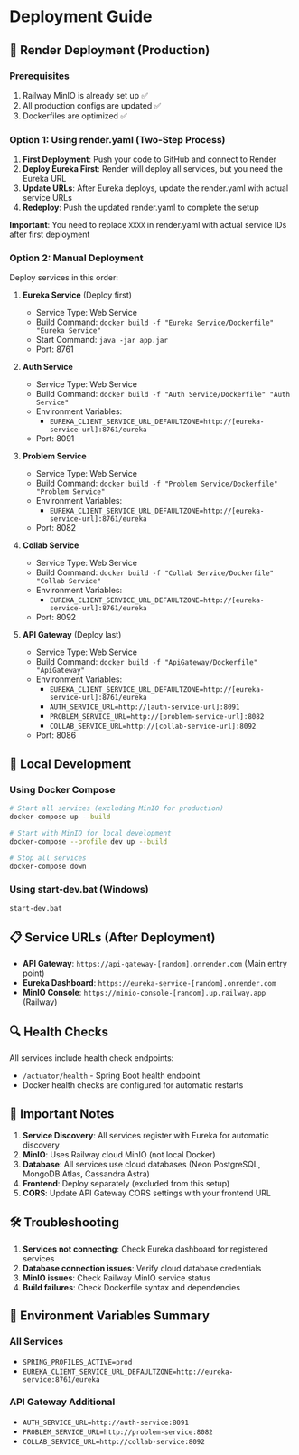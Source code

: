 # Deployment Guide

## 🚀 Render Deployment (Production)

### Prerequisites
1. Railway MinIO is already set up ✅
2. All production configs are updated ✅
3. Dockerfiles are optimized ✅

### Option 1: Using render.yaml (Two-Step Process)
1. **First Deployment**: Push your code to GitHub and connect to Render
2. **Deploy Eureka First**: Render will deploy all services, but you need the Eureka URL
3. **Update URLs**: After Eureka deploys, update the render.yaml with actual service URLs
4. **Redeploy**: Push the updated render.yaml to complete the setup

**Important**: You need to replace `XXXX` in render.yaml with actual service IDs after first deployment

### Option 2: Manual Deployment
Deploy services in this order:

1. **Eureka Service** (Deploy first)
   - Service Type: Web Service
   - Build Command: `docker build -f "Eureka Service/Dockerfile" "Eureka Service"`
   - Start Command: `java -jar app.jar`
   - Port: 8761

2. **Auth Service**
   - Service Type: Web Service
   - Build Command: `docker build -f "Auth Service/Dockerfile" "Auth Service"`
   - Environment Variables:
     - `EUREKA_CLIENT_SERVICE_URL_DEFAULTZONE=http://[eureka-service-url]:8761/eureka`
   - Port: 8091

3. **Problem Service**
   - Service Type: Web Service
   - Build Command: `docker build -f "Problem Service/Dockerfile" "Problem Service"`
   - Environment Variables:
     - `EUREKA_CLIENT_SERVICE_URL_DEFAULTZONE=http://[eureka-service-url]:8761/eureka`
   - Port: 8082

4. **Collab Service**
   - Service Type: Web Service
   - Build Command: `docker build -f "Collab Service/Dockerfile" "Collab Service"`
   - Environment Variables:
     - `EUREKA_CLIENT_SERVICE_URL_DEFAULTZONE=http://[eureka-service-url]:8761/eureka`
   - Port: 8092

5. **API Gateway** (Deploy last)
   - Service Type: Web Service
   - Build Command: `docker build -f "ApiGateway/Dockerfile" "ApiGateway"`
   - Environment Variables:
     - `EUREKA_CLIENT_SERVICE_URL_DEFAULTZONE=http://[eureka-service-url]:8761/eureka`
     - `AUTH_SERVICE_URL=http://[auth-service-url]:8091`
     - `PROBLEM_SERVICE_URL=http://[problem-service-url]:8082`
     - `COLLAB_SERVICE_URL=http://[collab-service-url]:8092`
   - Port: 8086

## 🔧 Local Development

### Using Docker Compose
```bash
# Start all services (excluding MinIO for production)
docker-compose up --build

# Start with MinIO for local development
docker-compose --profile dev up --build

# Stop all services
docker-compose down
```

### Using start-dev.bat (Windows)
```bash
start-dev.bat
```

## 📋 Service URLs (After Deployment)

- **API Gateway**: `https://api-gateway-[random].onrender.com` (Main entry point)
- **Eureka Dashboard**: `https://eureka-service-[random].onrender.com`
- **MinIO Console**: `https://minio-console-[random].up.railway.app` (Railway)

## 🔍 Health Checks

All services include health check endpoints:
- `/actuator/health` - Spring Boot health endpoint
- Docker health checks are configured for automatic restarts

## 🚨 Important Notes

1. **Service Discovery**: All services register with Eureka for automatic discovery
2. **MinIO**: Uses Railway cloud MinIO (not local Docker)
3. **Database**: All services use cloud databases (Neon PostgreSQL, MongoDB Atlas, Cassandra Astra)
4. **Frontend**: Deploy separately (excluded from this setup)
5. **CORS**: Update API Gateway CORS settings with your frontend URL

## 🛠️ Troubleshooting

1. **Services not connecting**: Check Eureka dashboard for registered services
2. **Database connection issues**: Verify cloud database credentials
3. **MinIO issues**: Check Railway MinIO service status
4. **Build failures**: Check Dockerfile syntax and dependencies

## 📝 Environment Variables Summary

### All Services
- `SPRING_PROFILES_ACTIVE=prod`
- `EUREKA_CLIENT_SERVICE_URL_DEFAULTZONE=http://eureka-service:8761/eureka`

### API Gateway Additional
- `AUTH_SERVICE_URL=http://auth-service:8091`
- `PROBLEM_SERVICE_URL=http://problem-service:8082`
- `COLLAB_SERVICE_URL=http://collab-service:8092`